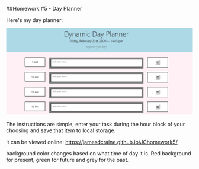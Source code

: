  ##Homework #5 - Day Planner

 Here's my day planner: 
 
 <img src="/ss.png">

 The instructions are simple, enter your task during the hour block of your choosing and save that item to local storage.

 it can be viewed online: https://jamesdcraine.github.io/JChomework5/

 background color changes based on what time of day it is. Red background for present, green for future and grey for the past.